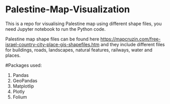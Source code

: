 # Palestine-Map-Visualization
This is a repo for visualising Palestine map using different shape files, you need Jupyter notebook to run the Python code.

Palestine map shape files can be found here https://mapcruzin.com/free-israel-country-city-place-gis-shapefiles.htm and they include different files for buildings, roads, landscapes, natural features, railways, water and places.

#Packages used:
1. Pandas
2. GeoPandas
3. Matplotlip
4. Plotly
5. Folium

